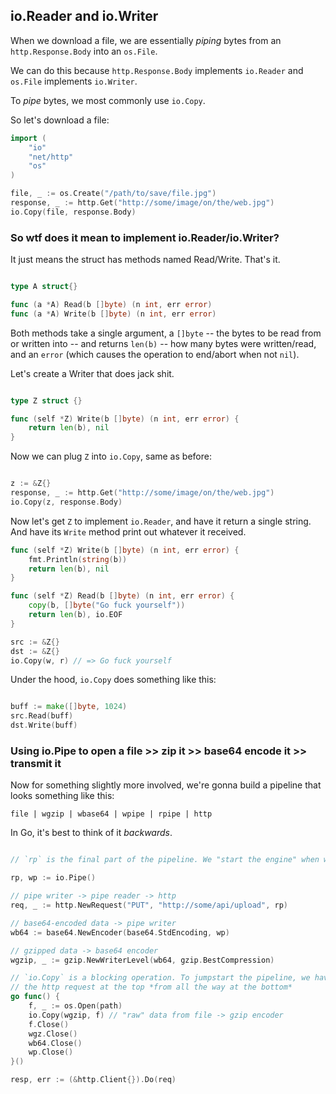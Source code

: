 ## io.Reader and io.Writer

When we download a file, we are essentially *piping* bytes from an `http.Response.Body` into an `os.File`.

We can do this because `http.Response.Body` implements `io.Reader` and `os.File` implements `io.Writer`.

To *pipe* bytes, we most commonly use `io.Copy`.

So let's download a file:

```go
import (
	"io"
	"net/http"
	"os"
)

file, _ := os.Create("/path/to/save/file.jpg")
response, _ := http.Get("http://some/image/on/the/web.jpg")
io.Copy(file, response.Body)
```

### So wtf does it mean to implement io.Reader/io.Writer?

It just means the struct has methods named Read/Write. That's it.

```go

type A struct{}

func (a *A) Read(b []byte) (n int, err error)
func (a *A) Write(b []byte) (n int, err error)

```

Both methods take a single argument, a `[]byte` -- the bytes to be read from or written into -- and returns `len(b)` -- how many bytes were written/read, and an `error` (which causes the operation to end/abort when not `nil`).

Let's create a Writer that does jack shit.

```go

type Z struct {}

func (self *Z) Write(b []byte) (n int, err error) {
	return len(b), nil
}
```

Now we can plug `Z` into `io.Copy`, same as before:

```go

z := &Z{}
response, _ := http.Get("http://some/image/on/the/web.jpg")
io.Copy(z, response.Body)

```

Now let's get `Z` to implement `io.Reader`, and have it return a single string. And have its `Write` method print out whatever it received.

```go
func (self *Z) Write(b []byte) (n int, err error) {
	fmt.Println(string(b))
	return len(b), nil
}

func (self *Z) Read(b []byte) (n int, err error) {
	copy(b, []byte("Go fuck yourself"))
	return len(b), io.EOF
}

src := &Z{}
dst := &Z{}
io.Copy(w, r) // => Go fuck yourself
```

Under the hood, `io.Copy` does something like this:

```go

buff := make([]byte, 1024)
src.Read(buff)
dst.Write(buff)

```

### Using io.Pipe to open a file >> zip it >> base64 encode it >> transmit it

Now for something slightly more involved, we're gonna build a pipeline that looks something like this:

```
file | wgzip | wbase64 | wpipe | rpipe | http
```

In Go, it's best to think of it *backwards*.

```go

// `rp` is the final part of the pipeline. We "start the engine" when we start reading from `rp`

rp, wp := io.Pipe()

// pipe writer -> pipe reader -> http
req, _ := http.NewRequest("PUT", "http://some/api/upload", rp)

// base64-encoded data -> pipe writer
wb64 := base64.NewEncoder(base64.StdEncoding, wp)

// gzipped data -> base64 encoder
wgzip, _ := gzip.NewWriterLevel(wb64, gzip.BestCompression)

// `io.Copy` is a blocking operation. To jumpstart the pipeline, we have to execute
// the http request at the top *from all the way at the bottom*
go func() {
	f, _ := os.Open(path)
	io.Copy(wgzip, f) // "raw" data from file -> gzip encoder
	f.Close()
	wgz.Close()
	wb64.Close()
	wp.Close()
}()

resp, err := (&http.Client{}).Do(req)
```

